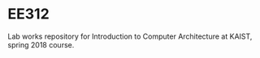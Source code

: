 # EE312 
Lab works repository for Introduction to Computer Architecture at KAIST, spring 2018 course. 
